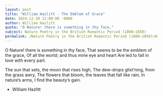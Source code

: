 ```yaml
---
layout: post
title: "William Hazlitt - The Emblem of Grace"
date: 2024-12-30 12:00:00 -0000
author: William Hazlitt
quote: "O Nature! there is something in thy face,"
subject: Nature Poetry in the British Romantic Period (1800–1850)
permalink: /Nature Poetry in the British Romantic Period (1800–1850)/William Hazlitt/William Hazlitt - The Emblem of Grace
---
```


O Nature! there is something in thy face,
That seems to be the emblem of the grace,
Of all the world; and thus mine eye and heart
Are led to fall in love with every part.

The sun that sets, the moon that rises high,
The dew-drops glist’ning, from the grass awry,
The flowers that bloom, the leaves that fall like rain,
In nature’s arms, I find the beauty’s gain.


- William Hazlitt

